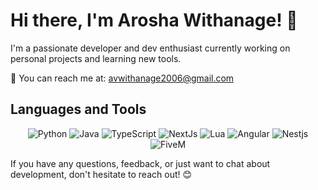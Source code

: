 # Hi there, I'm Arosha Withanage! 👋

I'm a passionate developer and dev enthusiast currently working on personal projects and learning new tools. 

📧 You can reach me at: avwithanage2006@gmail.com

## Languages and Tools

<p align="center">
  <img src="https://img.shields.io/badge/Python-3776AB?style=for-the-badge&logo=python&logoColor=white" alt="Python">
  <img src="https://img.shields.io/badge/Java-007396?style=for-the-badge&logo=java&logoColor=white" alt="Java">
  <img src="https://img.shields.io/badge/TypeScript-3178C6?style=for-the-badge&logo=typescript&logoColor=white" alt="TypeScript">
  <img src="https://img.shields.io/badge/Nextjs-3178C6?style=for-the-badge&logo=nextjs&logoColor=white" alt="NextJs">
  <img src="https://img.shields.io/badge/Lua-2C2D72?style=for-the-badge&logo=lua&logoColor=white" alt="Lua">
  <img src="https://img.shields.io/badge/Angular-DD0031?style=for-the-badge&logo=angular&logoColor=white" alt="Angular">
  <img src="https://img.shields.io/badge/Nestjs-ff33581?style=for-the-badge&logo=nestjs&logoColor=white" alt="Nestjs">
  <img src="https://img.shields.io/badge/FiveM-ff8438?style=for-the-badge&logo=fivem&logoColor=white" alt="FiveM">
</p>


If you have any questions, feedback, or just want to chat about development, don't hesitate to reach out! 😊
